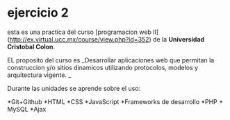 # ejercicio 2
esta es una practica del curso [programacion web II] (http://ex.virtual.ucc.mx/course/view.php?id=352) de la **Universidad Cristobal Colon**.

EL proposito del curso es _Desarrollar aplicaciones web que permitan la construccion y/o sitios dinamicos utilizando protocolos, modelos y arquitectura vigente. _

Durante las unidades se aprende sobre el uso:

*Git+Github
*HTML
*CSS
*JavaScript
*Frameworks de desarrollo
*PHP + MySQL
*Ajax
